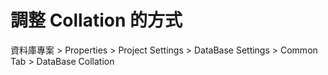 # 調整 Collation 的方式

資料庫專案 > Properties > Project Settings > DataBase Settings > Common Tab > DataBase Collation